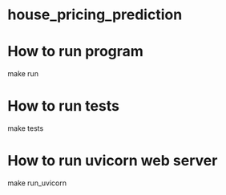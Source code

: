 # house_pricing_prediction

# How to run program
make run

# How to run tests
make tests

# How to run uvicorn web server
make run_uvicorn
